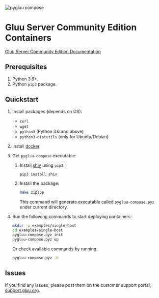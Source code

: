 ![pygluu compose](https://github.com/GluuFederation/community-edition-containers/workflows/pygluu%20compose/badge.svg?branch=4.2)
# Gluu Server Community Edition Containers

[Gluu Server Community Edition Documentation](https://gluu.org/docs/gluu-server/4.2/)

## Prerequisites

1.  Python 3.6+.
1.  Python `pip3` package.

## Quickstart

1.  Install packages (depends on OS):

    - `curl`
    - `wget`
    - `python3` (Python 3.6 and above)
    - `python3-distutils` (only for Ubuntu/Debian)

1.  Install [docker](https://docs.docker.com/install/)

1.  Get `pygluu-compose` executable:

    1.  Install [shiv](https://shiv.readthedocs.io/) using `pip3`:

        ```sh
        pip3 install shiv
        ```

    1.  Install the package:

        ```sh
        make zipapp
        ```

        This command will generate executable called `pygluu-compose.pyz` under current directory.

1.  Run the following commands to start deploying containers:

    ```sh
    mkdir -p examples/single-host
    cd examples/single-host
    pygluu-compose.pyz init
    pygluu-compose.pyz up
    ```

    Or check available commands by running:

    ```sh
    pygluu-compose.pyz -h
    ```

## Issues

If you find any issues, please post them on the customer support portal, [support.gluu.org](https://support.gluu.org).
